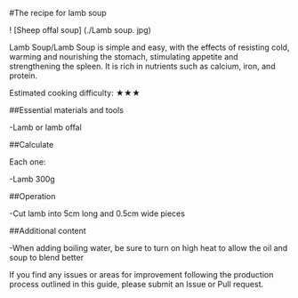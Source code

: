 #The recipe for lamb soup

! [Sheep offal soup] (./Lamb soup. jpg)

Lamb Soup/Lamb Soup is simple and easy, with the effects of resisting cold, warming and nourishing the stomach, stimulating appetite and strengthening the spleen. It is rich in nutrients such as calcium, iron, and protein.

Estimated cooking difficulty: ★★★

##Essential materials and tools

-Lamb or lamb offal

##Calculate

Each one:

-Lamb 300g

##Operation

-Cut lamb into 5cm long and 0.5cm wide pieces

##Additional content

-When adding boiling water, be sure to turn on high heat to allow the oil and soup to blend better

If you find any issues or areas for improvement following the production process outlined in this guide, please submit an Issue or Pull request.